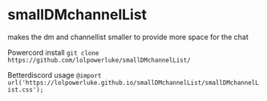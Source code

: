 # smallDMchannelList
makes the dm and channellist smaller to provide more space for the chat

Powercord install
`git clone https://github.com/lolpowerluke/smallDMchannelList/`

Betterdiscord usage
`@import url('https://lolpowerluke.github.io/smallDMchannelList/smallDMchannelList.css');`
